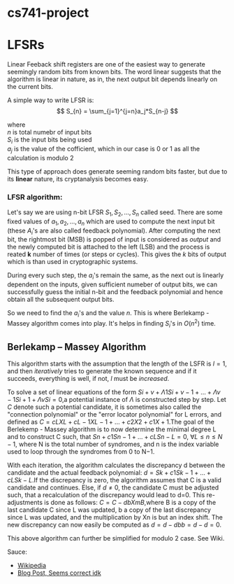 # cs741-project

# LFSRs
Linear Feeback shift registers are one of the easiest way to generate seemingly random bits from known bits. The word linear suggests that the algorithm is linear in nature, as in, the next output bit depends linearly on the current bits.

A simple way to write LFSR is:\
$$ S_{n} = \sum_{j=1}^{j=n}a_j*S_{n-j} $$

where\
$n$ is total numebr of input bits\
$S_i$ is the input bits being used\
$a_j$ is the value of the cofficient, which in our case is 0 or 1 as all the calculation is modulo 2

This type of approach does generate seeming random bits faster, but due to its **linear** nature, its cryptanalysis becomes easy.

### LFSR algorithm:
Let's say we are using n-bit LFSR $S_1, S_2, ..., S_n$ called seed. There are some fixed values of $a_1, a_2,... , a_n$ which are used to compute the next input bit (these $A_i$'s are also called feedback polynomial). After computing the next bit, the rightmost bit (MSB) is popped of input is considered as *output* and the newly computed bit is attached to the left (LSB) and the process is reated **k** number of times (or steps or cycles). This gives the *$k$* bits of output which is than used in cryptographic systems.

During every such step, the $a_i$'s remain the same, as the next out is linearly dependent on the inputs, given sufficient numeber of output bits, we can successfully guess the initial n-bit and the feedback polynomial and hence obtain all the subsequent output bits.

So we need to find the $a_i$'s and the value $n$. This is where Berlekamp - Massey algorithm comes into play. It's helps in finding $S_i$'s in $O(n^2)$ time. 

## Berlekamp – Massey Algorithm
This algorithm starts with the assumption that the length of the LSFR is $l = 1$, and then *iteratively* tries to generate the known sequence and if it succeeds, everything is well, if not, $l$ must be *increased*. 

To solve a set of linear equations of the form $Si+ν+Λ1Si+ν−1+...+Λν−1Si+1+ΛνSi=0$,a potential instance of $Λ$ is constructed step by step. Let $C$ denote such a potential candidate, it is sometimes also called the "connection polynomial" or the "error locator polynomial" for L errors, and defined as $C=cLXL+cL−1XL−1+...+c2X2+c1X+1$.The goal of the Berlekemp - Massey algorithm is to now determine the minimal degree L and to construct C such, that $Sn+c1Sn−1+...+cLSn−L=0$, $\forall L≤n≤N−1$, where N is the total number of syndromes, and n is the index variable used to loop through the syndromes from 0 to N−1.

With each iteration, the algorithm calculates the discrepancy d between the candidate and the actual feedback polynomial: $d=Sk+c1Sk−1+...+cLSk−L$.If the discrepancy is zero, the algorithm assumes that C is a valid candidate and continues. Else, if $d≠0$, the candidate C must be adjusted such, that a recalculation of the discrepancy would lead to d=0. This re-adjustments is done as follows: $C=C−dbXmB$,where B is a copy of the last candidate C since L was updated, b a copy of the last discrepancy since L was updated, and the multiplication by Xn is but an index shift. The new discrepancy can now easily be computed as $d=d−dbb=d−d=0$.

This above algorithm can further be simplified for modulo 2 case. See Wiki.

Sauce: 
- [Wikipedia](https://en.wikipedia.org/wiki/Berlekamp%E2%80%93Massey_algorithm)
- [Blog Post, Seems correct idk](https://bell0bytes.eu/linear-feedback-shift-registers/)
